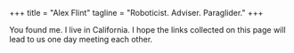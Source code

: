 +++
title = "Alex Flint"
tagline = "Roboticist. Adviser. Paraglider."
+++

You found me. I live in California. I hope the links collected on this page will lead to us one day meeting each other.